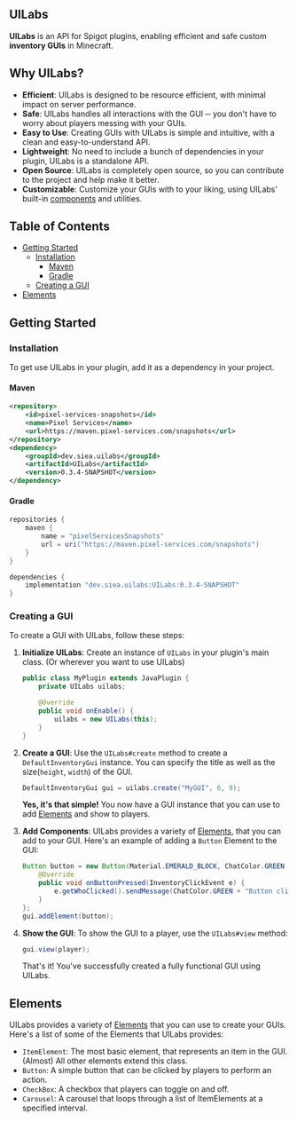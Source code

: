 ## UILabs
**UILabs** is an API for Spigot plugins, enabling efficient and safe custom **inventory GUIs** in Minecraft.

## Why UILabs?
- **Efficient**: UILabs is designed to be resource efficient, with minimal impact on server performance.
- **Safe**: UILabs handles all interactions with the GUI ─ you don't have to worry about players messing with your GUIs.
- **Easy to Use**: Creating GUIs with UILabs is simple and intuitive, with a clean and easy-to-understand API.
- **Lightweight**: No need to include a bunch of dependencies in your plugin, UILabs is a standalone API.
- **Open Source**: UILabs is completely open source, so you can contribute to the project and help make it better.
- **Customizable**: Customize your GUIs with to your liking, using UILabs' built-in [components](#elements) and utilities.

## Table of Contents
- [Getting Started](#getting-started)
  - [Installation](#installation)
    - [Maven](#maven)
    - [Gradle](#gradle)
  - [Creating a GUI](#creating-a-gui)
- [Elements](#elements)


## Getting Started
### Installation
To get use UILabs in your plugin, add it as a dependency in your project.
#### Maven
```xml
<repository>
    <id>pixel-services-snapshots</id>
    <name>Pixel Services</name>
    <url>https://maven.pixel-services.com/snapshots</url>
</repository>
<dependency>
    <groupId>dev.siea.uilabs</groupId>
    <artifactId>UILabs</artifactId>
    <version>0.3.4-SNAPSHOT</version>
</dependency>
```
#### Gradle
```gradle
repositories {
    maven {
        name = "pixelServicesSnapshots"
        url = uri("https://maven.pixel-services.com/snapshots")
    }
}

dependencies {
    implementation "dev.siea.uilabs:UILabs:0.3.4-SNAPSHOT"
}
```

### Creating a GUI
To create a GUI with UILabs, follow these steps:
1. **Initialize UILabs**: Create an instance of `UILabs` in your plugin's main class. (Or wherever you want to use UILabs)
    ```java
    public class MyPlugin extends JavaPlugin {
        private UILabs uilabs;
    
        @Override
        public void onEnable() {
            uilabs = new UILabs(this);
        }
    }
    ```
2. **Create a GUI**: Use the `UILabs#create` method to create a ``DefaultInventoryGui`` instance. You can specify the title as well as the size(`height`, `width`) of the GUI. 
    ```java
    DefaultInventoryGui gui = uilabs.create("MyGUI", 6, 9);
    ```
    **Yes, it's that simple!** You now have a GUI instance that you can use to add [Elements](#elements) and show to players.

3. **Add Components**: UILabs provides a variety of [Elements](#elements), that you can add to your GUI. Here's an example of adding a `Button` Element to the GUI:
    ```java
    Button button = new Button(Material.EMERALD_BLOCK, ChatColor.GREEN + "Click me!") {
        @Override
        public void onButtonPressed(InventoryClickEvent e) {
            e.getWhoClicked().sendMessage(ChatColor.GREEN + "Button clicked! :D");
        }
    };
    gui.addElement(button);
    ```
   
4. **Show the GUI**: To show the GUI to a player, use the `UILabs#view` method:
    ```java
    gui.view(player);
    ```
    That's it! You've successfully created a fully functional GUI using UILabs.

## Elements
UILabs provides a variety of [Elements](#elements) that you can use to create your GUIs. Here's a list of some of the Elements that UILabs provides:
- `ItemElement`: The most basic element, that represents an item in the GUI. (Almost) All other elements extend this class.
- `Button`: A simple button that can be clicked by players to perform an action.
- `CheckBox`: A checkbox that players can toggle on and off.
- `Carousel`: A carousel that loops through a list of ItemElements at a specified interval.

